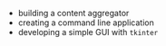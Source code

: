 - building a content aggregator
- creating a command line application
- developing a simple GUI with `tkinter`